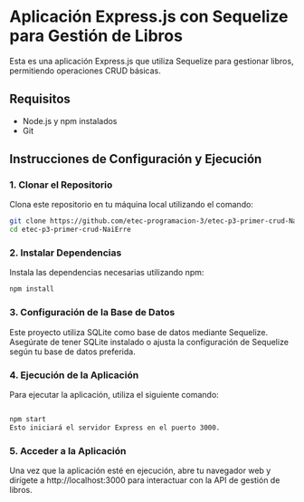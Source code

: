 # Aplicación Express.js con Sequelize para Gestión de Libros

Esta es una aplicación Express.js que utiliza Sequelize para gestionar libros, permitiendo operaciones CRUD básicas.

## Requisitos

- Node.js y npm instalados
- Git

## Instrucciones de Configuración y Ejecución

### 1. Clonar el Repositorio

Clona este repositorio en tu máquina local utilizando el comando:

```sh
git clone https://github.com/etec-programacion-3/etec-p3-primer-crud-NaiErre.git
cd etec-p3-primer-crud-NaiErre
```

### 2. Instalar Dependencias
Instala las dependencias necesarias utilizando npm:

```sh
npm install
```


### 3. Configuración de la Base de Datos
Este proyecto utiliza SQLite como base de datos mediante Sequelize. Asegúrate de tener SQLite instalado o ajusta la configuración de Sequelize según tu base de datos preferida.

### 4. Ejecución de la Aplicación
Para ejecutar la aplicación, utiliza el siguiente comando:

```sh

npm start
Esto iniciará el servidor Express en el puerto 3000.

```

### 5. Acceder a la Aplicación
Una vez que la aplicación esté en ejecución, abre tu navegador web y dirígete a http://localhost:3000 para interactuar con la API de gestión de libros.
